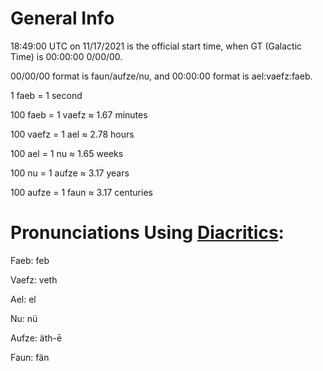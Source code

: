 # General Info

18:49:00 UTC on 11/17/2021 is the official start time, when GT (Galactic Time) is 00:00:00 0/00/00.

00/00/00 format is faun/aufze/nu, and 00:00:00 format is ael:vaefz:faeb.

1 faeb = 1 second

100 faeb = 1 vaefz ≈ 1.67 minutes

100 vaefz = 1 ael ≈ 2.78 hours

100 ael  = 1 nu ≈ 1.65 weeks

100 nu = 1 aufze ≈ 3.17 years

100 aufze = 1 faun ≈ 3.17 centuries

# Pronunciations Using [Diacritics](https://spellpundit.com/spellshakti/diacritical-marks):

Faeb:    feb

Vaefz:   veth

Ael:     el

Nu:      nü

Aufze:   äth-ē

Faun:    fän
